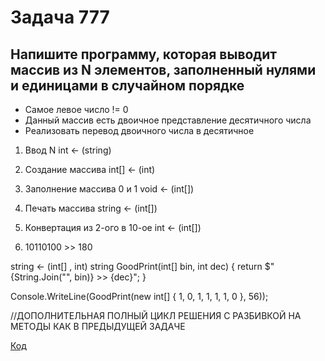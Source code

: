 # Задача 777

## Напишите программу, которая выводит массив из N элементов, заполненный нулями и единицами в случайном порядке

* Самое левое число != 0
* Данный массив есть двоичное представление десятичного числа
* Реализовать перевод двоичного числа в десятичное

 1. Ввод N
 int <- (string)

 2. Создание массива
 int[] <- (int)

 3. Заполнение массива 0 и 1
 void <- (int[])

 4. Печать массива
 string <- (int[])

 5. Конвертация из 2-ого в 10-ое
 int <- (int[])

 6. 10110100 >> 180

 string <- (int[] , int)
string GoodPrint(int[] bin, int dec)
{
return $"{String.Join("", bin)} >> {dec}";
}

Console.WriteLine(GoodPrint(new int[] { 1, 0, 1, 1, 1, 1, 0 }, 56));

//ДОПОЛНИТЕЛЬНАЯ ПОЛНЫЙ ЦИКЛ РЕШЕНИЯ С РАЗБИВКОЙ НА МЕТОДЫ КАК В ПРЕДЫДУЩЕЙ ЗАДАЧЕ

[Код](../Exp000/Program.cs)

